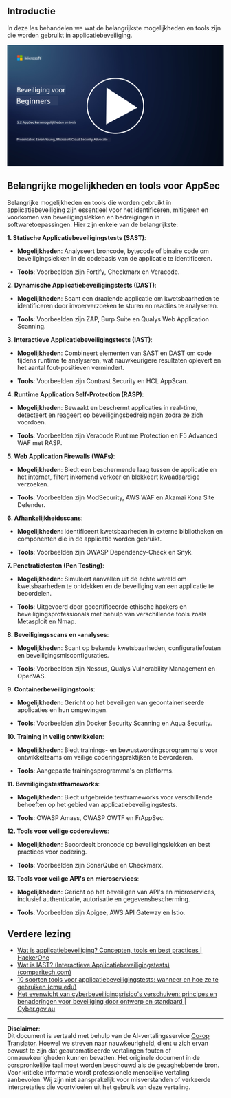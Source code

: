 <!--
CO_OP_TRANSLATOR_METADATA:
{
  "original_hash": "790a3fa7e535ec60bb51bde13e759781",
  "translation_date": "2025-09-04T00:51:05+00:00",
  "source_file": "5.2 AppSec key capabilities.md",
  "language_code": "nl"
}
-->
## Introductie

In deze les behandelen we wat de belangrijkste mogelijkheden en tools zijn die worden gebruikt in applicatiebeveiliging.

[![Bekijk de video](../../translated_images/5-2_placeholder.35d943b10c4c6018ebe2bbdb7706a0d739ce9e54bdb35eaf2ad644d43f4cec60.nl.png)](https://learn-video.azurefd.net/vod/player?id=b562daa7-ab92-4cf4-a6dd-6b6a506edfac)

## Belangrijke mogelijkheden en tools voor AppSec

Belangrijke mogelijkheden en tools die worden gebruikt in applicatiebeveiliging zijn essentieel voor het identificeren, mitigeren en voorkomen van beveiligingslekken en bedreigingen in softwaretoepassingen. Hier zijn enkele van de belangrijkste:

**1. Statische Applicatiebeveiligingstests (SAST)**:

- **Mogelijkheden**: Analyseert broncode, bytecode of binaire code om beveiligingslekken in de codebasis van de applicatie te identificeren.

- **Tools**: Voorbeelden zijn Fortify, Checkmarx en Veracode.

**2. Dynamische Applicatiebeveiligingstests (DAST)**:

- **Mogelijkheden**: Scant een draaiende applicatie om kwetsbaarheden te identificeren door invoerverzoeken te sturen en reacties te analyseren.

- **Tools**: Voorbeelden zijn ZAP, Burp Suite en Qualys Web Application Scanning.

**3. Interactieve Applicatiebeveiligingstests (IAST)**:

- **Mogelijkheden**: Combineert elementen van SAST en DAST om code tijdens runtime te analyseren, wat nauwkeurigere resultaten oplevert en het aantal fout-positieven vermindert.

- **Tools**: Voorbeelden zijn Contrast Security en HCL AppScan.

**4. Runtime Application Self-Protection (RASP)**:

- **Mogelijkheden**: Bewaakt en beschermt applicaties in real-time, detecteert en reageert op beveiligingsbedreigingen zodra ze zich voordoen.

- **Tools**: Voorbeelden zijn Veracode Runtime Protection en F5 Advanced WAF met RASP.

**5. Web Application Firewalls (WAFs)**:

- **Mogelijkheden**: Biedt een beschermende laag tussen de applicatie en het internet, filtert inkomend verkeer en blokkeert kwaadaardige verzoeken.

- **Tools**: Voorbeelden zijn ModSecurity, AWS WAF en Akamai Kona Site Defender.

**6. Afhankelijkheidsscans**:

- **Mogelijkheden**: Identificeert kwetsbaarheden in externe bibliotheken en componenten die in de applicatie worden gebruikt.

- **Tools**: Voorbeelden zijn OWASP Dependency-Check en Snyk.

**7. Penetratietesten (Pen Testing)**:

- **Mogelijkheden**: Simuleert aanvallen uit de echte wereld om kwetsbaarheden te ontdekken en de beveiliging van een applicatie te beoordelen.

- **Tools**: Uitgevoerd door gecertificeerde ethische hackers en beveiligingsprofessionals met behulp van verschillende tools zoals Metasploit en Nmap.

**8. Beveiligingsscans en -analyses**:

- **Mogelijkheden**: Scant op bekende kwetsbaarheden, configuratiefouten en beveiligingsmisconfiguraties.

- **Tools**: Voorbeelden zijn Nessus, Qualys Vulnerability Management en OpenVAS.

**9. Containerbeveiligingstools**:

- **Mogelijkheden**: Gericht op het beveiligen van gecontaineriseerde applicaties en hun omgevingen.

- **Tools**: Voorbeelden zijn Docker Security Scanning en Aqua Security.

**10. Training in veilig ontwikkelen**:

- **Mogelijkheden**: Biedt trainings- en bewustwordingsprogramma's voor ontwikkelteams om veilige coderingspraktijken te bevorderen.

- **Tools**: Aangepaste trainingsprogramma's en platforms.

**11. Beveiligingstestframeworks**:

- **Mogelijkheden**: Biedt uitgebreide testframeworks voor verschillende behoeften op het gebied van applicatiebeveiligingstests.

- **Tools**: OWASP Amass, OWASP OWTF en FrAppSec.

**12. Tools voor veilige codereviews**:

- **Mogelijkheden**: Beoordeelt broncode op beveiligingslekken en best practices voor codering.

- **Tools**: Voorbeelden zijn SonarQube en Checkmarx.

**13. Tools voor veilige API's en microservices**:

- **Mogelijkheden**: Gericht op het beveiligen van API's en microservices, inclusief authenticatie, autorisatie en gegevensbescherming.

- **Tools**: Voorbeelden zijn Apigee, AWS API Gateway en Istio.

## Verdere lezing

- [Wat is applicatiebeveiliging? Concepten, tools en best practices | HackerOne](https://www.hackerone.com/knowledge-center/what-application-security-concepts-tools-best-practices)
- [Wat is IAST? (Interactieve Applicatiebeveiligingstests) (comparitech.com)](https://www.comparitech.com/net-admin/what-is-iast/)
- [10 soorten tools voor applicatiebeveiligingstests: wanneer en hoe ze te gebruiken (cmu.edu)](https://insights.sei.cmu.edu/blog/10-types-of-application-security-testing-tools-when-and-how-to-use-them/)
- [Het evenwicht van cyberbeveiligingsrisico's verschuiven: principes en benaderingen voor beveiliging door ontwerp en standaard | Cyber.gov.au](https://www.cyber.gov.au/about-us/view-all-content/publications/principles-and-approaches-for-security-by-design-and-default)

---

**Disclaimer**:  
Dit document is vertaald met behulp van de AI-vertalingsservice [Co-op Translator](https://github.com/Azure/co-op-translator). Hoewel we streven naar nauwkeurigheid, dient u zich ervan bewust te zijn dat geautomatiseerde vertalingen fouten of onnauwkeurigheden kunnen bevatten. Het originele document in de oorspronkelijke taal moet worden beschouwd als de gezaghebbende bron. Voor kritieke informatie wordt professionele menselijke vertaling aanbevolen. Wij zijn niet aansprakelijk voor misverstanden of verkeerde interpretaties die voortvloeien uit het gebruik van deze vertaling.